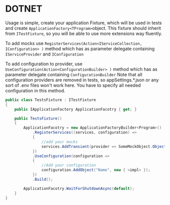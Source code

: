 # DOTNET

Usage is simple, create your application Fixture, which will be used in tests and create `ApplicationFactory<TProgram>`object. This fixture should inherit from `ITestFixture`, so you will be able to use more extensions way fluently.

To add mocks use `RegisterServices(Action<IServiceCollection, IConfiguration> )` method which has as parameter delegate containing `IServiceProvider` and `IConfiguration` 

To add configuration to provider, use `UseConfiguration(Action<ConfigurationBuilder> )` method which has as parameter delegate containing `ConfigurationBuilder`
Note that all configuration providers are removed in tests, so appSettings.*.json or any sort of .env files won't work here. You have to specify all needed configuration in this method.


```csharp
public class TestsFixture : ITestFixture
{
	public IApplicationFactory ApplicationFacotry { get; }

	public TestsFixture()
	{
		ApplicationFacotry = new ApplicationFactoryBuilder<Program>()
			.RegisterServices((services, configuration) =>
			{
				//add your mocks
				services.AddTransient(provider => SomeMockObject.Object);
			})
			.UseConfiguration(configuration =>
			{
				//Add your configuration
				configuration.AddObject("Name", new { <impl> });
			})
			.Build();

		ApplicationFacotry.WaitForShutdownAsync(default);
	}
}
```
